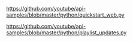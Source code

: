 https://github.com/youtube/api-samples/blob/master/python/quickstart_web.py

https://github.com/youtube/api-samples/blob/master/python/playlist_updates.py
